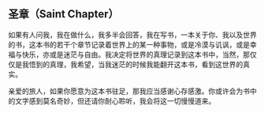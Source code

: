 ## 圣章（Saint Chapter）

​如果有人问我，我在做什么，我多半会回答，我在写书，一本关于你、我以及世界的书，这本书的若干个章节记录着世界上的某一种事物，或是冷漠与讥讽，或是幸福与快乐，亦或是迷茫与自由。我决定将世界的真理记录到这本书中，当然，那仅仅是我悟到的真理，我希望，当我迷茫的时候我能翻开这本书，看到这世界的真实。

​亲爱的旅人，如果你愿意为这本书驻足，那我应当感谢心存感激。你或许会为书中的文字感到莫名奇妙，但还请你耐心聆听，我会将这一切慢慢道来。

